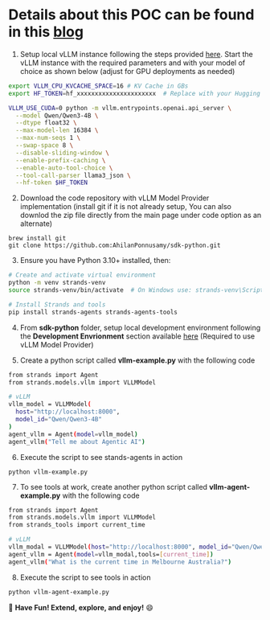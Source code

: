 # Details about this POC can be found in this [blog](https://medium.com/@ahilanp/my-city-tour-of-aws-strands-agents-with-a-few-pleasant-surprises-along-the-way-cebf93507569)

1. Setup local vLLM instance following the steps provided [here](https://github.com/AhilanPonnusamy/llm-cag-cpu). Start the vLLM instance with the required parameters and with your model of choice as shown below (adjust for GPU deployments as needed) 

```bash
export VLLM_CPU_KVCACHE_SPACE=16 # KV Cache in GBs
export HF_TOKEN=hf_xxxxxxxxxxxxxxxxxxxxxx  # Replace with your Hugging Face token

VLLM_USE_CUDA=0 python -m vllm.entrypoints.openai.api_server \
  --model Qwen/Qwen3-4B \
  --dtype float32 \
  --max-model-len 16384 \
  --max-num-seqs 1 \
  --swap-space 8 \
  --disable-sliding-window \
  --enable-prefix-caching \
  --enable-auto-tool-choice \
  --tool-call-parser llama3_json \
  --hf-token $HF_TOKEN 
```
   
2. Download the code repository with vLLM Model Provider implementation (install git if it is not already setup, You can also downlod the zip file directly from the main page under code option as an alternate)

```
brew install git
git clone https://github.com:AhilanPonnusamy/sdk-python.git
```

3. Ensure you have Python 3.10+ installed, then:

```bash
# Create and activate virtual environment
python -m venv strands-venv
source strands-venv/bin/activate  # On Windows use: strands-venv\Scripts\activate

# Install Strands and tools
pip install strands-agents strands-agents-tools
```
4. From **sdk-python** folder, setup local development environment following the **Development Envrionment** section available [here](https://github.com/strands-agents/sdk-python/blob/main/CONTRIBUTING.md) (Required to use vLLM Model Provider)
   
5. Create a python script called **vllm-example.py** with the following code
```bash
from strands import Agent
from strands.models.vllm import VLLMModel

# vLLM
vllm_model = VLLMModel(
  host="http://localhost:8000",
  model_id="Qwen/Qwen3-4B"
)
agent_vllm = Agent(model=vllm_model)
agent_vllm("Tell me about Agentic AI")

```
6. Execute the script to see stands-agents in action
```
python vllm-example.py
```
7. To see tools at work, create another python script called **vllm-agent-example.py** with the following code
```bash
from strands import Agent
from strands.models.vllm import VLLMModel
from strands_tools import current_time

# vLLM
vllm_modal = VLLMModel(host="http://localhost:8000", model_id="Qwen/Qwen3-4B")
agent_vllm = Agent(model=vllm_modal,tools=[current_time])
agent_vllm("What is the current time in Melbourne Australia?")
```
8. Execute the script to see tools in action
```bash
python vllm-agent-example.py
```
🎉 **Have Fun! Extend, explore, and enjoy!** 😄
   


